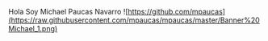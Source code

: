 Hola Soy Michael Paucas Navarro
![https://github.com/mpaucas](https://raw.githubusercontent.com/mpaucas/mpaucas/master/Banner%20Michael_1.png)
